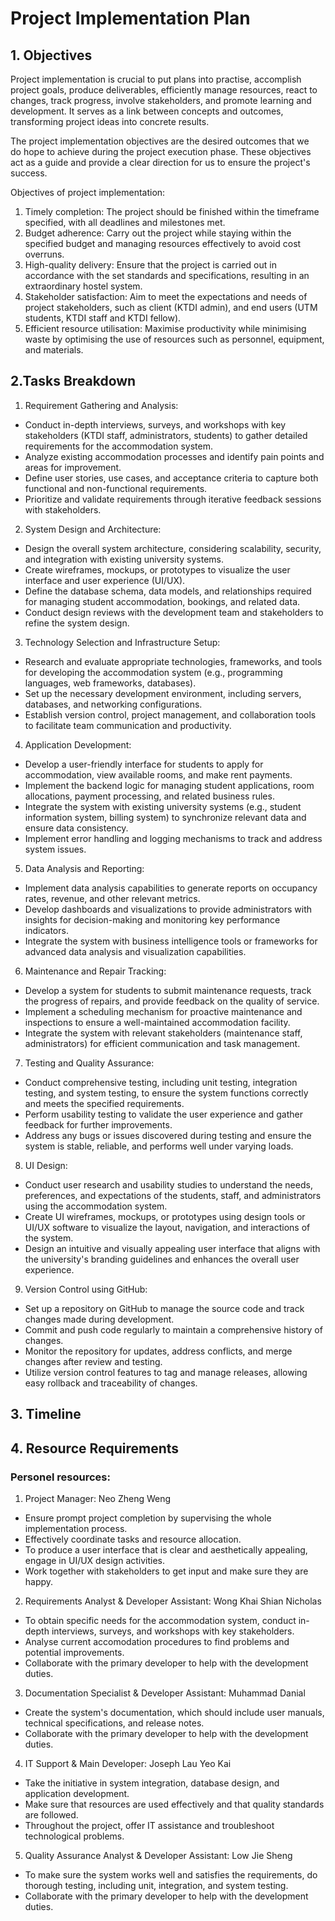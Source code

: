 # Project Implementation Plan
## 1. Objectives
Project implementation is crucial to put plans into practise, accomplish project goals, produce deliverables, efficiently manage resources, react to changes, track progress, involve stakeholders, and promote learning and development. It serves as a link between concepts and outcomes, transforming project ideas into concrete results.

The project implementation objectives are the desired outcomes that we do hope to achieve during the project execution phase. These objectives act as a guide and provide a clear direction for us to ensure the project's success. 

Objectives of project implementation:
1. Timely completion: The project should be finished within the timeframe specified, with all deadlines and milestones met.
2. Budget adherence: Carry out the project while staying within the specified budget and managing resources effectively to avoid cost overruns.
3. High-quality delivery: Ensure that the project is carried out in accordance with the set standards and specifications, resulting in an extraordinary hostel system.
4. Stakeholder satisfaction: Aim to meet the expectations and needs of project stakeholders, such as client (KTDI admin), and end users (UTM students, KTDI staff and KTDI fellow).
5. Efficient resource utilisation: Maximise productivity while minimising waste by optimising the use of resources such as personnel, equipment, and materials.

## 2.Tasks Breakdown
1. Requirement Gathering and Analysis:
- Conduct in-depth interviews, surveys, and workshops with key stakeholders (KTDI staff, administrators, students) to gather detailed requirements for the accommodation system.
- Analyze existing accommodation processes and identify pain points and areas for improvement.
- Define user stories, use cases, and acceptance criteria to capture both functional and non-functional requirements.
- Prioritize and validate requirements through iterative feedback sessions with stakeholders.

2. System Design and Architecture:
- Design the overall system architecture, considering scalability, security, and integration with existing university systems.
- Create wireframes, mockups, or prototypes to visualize the user interface and user experience (UI/UX).
- Define the database schema, data models, and relationships required for managing student accommodation, bookings, and related data.
- Conduct design reviews with the development team and stakeholders to refine the system design.

3. Technology Selection and Infrastructure Setup:
- Research and evaluate appropriate technologies, frameworks, and tools for developing the accommodation system (e.g., programming languages, web frameworks, databases).
- Set up the necessary development environment, including servers, databases, and networking configurations.
- Establish version control, project management, and collaboration tools to facilitate team communication and productivity.

4. Application Development:
- Develop a user-friendly interface for students to apply for accommodation, view available rooms, and make rent payments.
- Implement the backend logic for managing student applications, room allocations, payment processing, and related business rules.
- Integrate the system with existing university systems (e.g., student information system, billing system) to synchronize relevant data and ensure data consistency.
- Implement error handling and logging mechanisms to track and address system issues.

5. Data Analysis and Reporting:
- Implement data analysis capabilities to generate reports on occupancy rates, revenue, and other relevant metrics.
- Develop dashboards and visualizations to provide administrators with insights for decision-making and monitoring key performance indicators.
- Integrate the system with business intelligence tools or frameworks for advanced data analysis and visualization capabilities.

6. Maintenance and Repair Tracking:
- Develop a system for students to submit maintenance requests, track the progress of repairs, and provide feedback on the quality of service.
- Implement a scheduling mechanism for proactive maintenance and inspections to ensure a well-maintained accommodation facility.
- Integrate the system with relevant stakeholders (maintenance staff, administrators) for efficient communication and task management.

7. Testing and Quality Assurance:
- Conduct comprehensive testing, including unit testing, integration testing, and system testing, to ensure the system functions correctly and meets the specified requirements.
- Perform usability testing to validate the user experience and gather feedback for further improvements.
- Address any bugs or issues discovered during testing and ensure the system is stable, reliable, and performs well under varying loads.

8. UI Design:
- Conduct user research and usability studies to understand the needs, preferences, and expectations of the students, staff, and administrators using the accommodation system.
- Create UI wireframes, mockups, or prototypes using design tools or UI/UX software to visualize the layout, navigation, and interactions of the system.
- Design an intuitive and visually appealing user interface that aligns with the university's branding guidelines and enhances the overall user experience.

9. Version Control using GitHub:
- Set up a repository on GitHub to manage the source code and track changes made during development.
- Commit and push code regularly to maintain a comprehensive history of changes.
- Monitor the repository for updates, address conflicts, and merge changes after review and testing.
- Utilize version control features to tag and manage releases, allowing easy rollback and traceability of changes.

## 3. Timeline

## 4. Resource Requirements
### Personel resources:
1. Project Manager: Neo Zheng Weng
- Ensure prompt project completion by supervising the whole implementation process.
- Effectively coordinate tasks and resource allocation.
- To produce a user interface that is clear and aesthetically appealing, engage in UI/UX design activities.
- Work together with stakeholders to get input and make sure they are happy.
    
2. Requirements Analyst & Developer Assistant: Wong Khai Shian Nicholas
- To obtain specific needs for the accommodation system, conduct in-depth interviews, surveys, and workshops with key stakeholders.
- Analyse current accomodation procedures to find problems and potential improvements.
- Collaborate with the primary developer to help with the development duties.

3. Documentation Specialist & Developer Assistant: Muhammad Danial
- Create the system's documentation, which should include user manuals, technical specifications, and release notes.
- Collaborate with the primary developer to help with the development duties.
  
4. IT Support & Main Developer: Joseph Lau Yeo Kai
- Take the initiative in system integration, database design, and application development.
- Make sure that resources are used effectively and that quality standards are followed.
- Throughout the project, offer IT assistance and troubleshoot technological problems.
 
5. Quality Assurance Analyst & Developer Assistant: Low Jie Sheng
- To make sure the system works well and satisfies the requirements, do thorough testing, including unit, integration, and system testing.
- Collaborate with the primary developer to help with the development duties.


